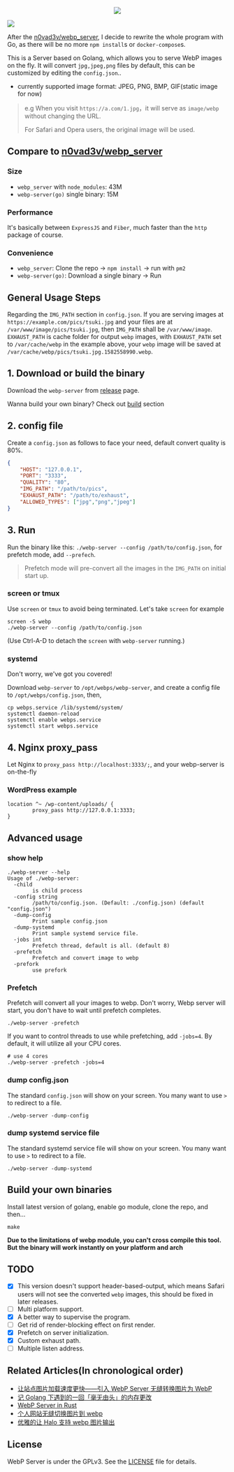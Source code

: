 <p align="center">
	<img src="./pics/webp_server.png"/>
</p>
<img src="https://api.travis-ci.org/webp-sh/webp_server_go.svg?branch=master"/>

After the [n0vad3v/webp_server](https://github.com/n0vad3v/webp_server), I decide to rewrite the whole program with Go, as there will be no more `npm install`s or `docker-compose`s.

This is a Server based on Golang, which allows you to serve WebP images on the fly. 
It will convert `jpg,jpeg,png` files by default, this can be customized by editing the `config.json`.. 
* currently supported  image format: JPEG, PNG, BMP, GIF(static image for now)


> e.g When you visit `https://a.com/1.jpg`，it will serve as `image/webp` without changing the URL.
>
> For Safari and Opera users, the original image will be used.

## Compare to [n0vad3v/webp_server](https://github.com/n0vad3v/webp_server)

### Size

* `webp_server` with `node_modules`: 43M
* `webp-server(go)` single binary: 15M

### Performance

It's basically between `ExpressJS` and `Fiber`, much faster than the `http` package of course.

### Convenience

* `webp_server`: Clone the repo -> `npm install` -> run with `pm2`
* `webp-server(go)`: Download a single binary -> Run


## General Usage Steps
Regarding the `IMG_PATH` section in `config.json`. 
If you are serving images at `https://example.com/pics/tsuki.jpg` and 
your files are at `/var/www/image/pics/tsuki.jpg`, then `IMG_PATH` shall be `/var/www/image`.
`EXHAUST_PATH` is cache folder for output `webp` images, with `EXHAUST_PATH` set to `/var/cache/webp` 
in the example above, your `webp` image will be saved at `/var/cache/webp/pics/tsuki.jpg.1582558990.webp`.

## 1. Download or build the binary
Download the `webp-server` from [release](https://github.com/n0vad3v/webp_server_go/releases) page.

Wanna build your own binary? Check out [build](#build-your-own-binaries) section

## 2. config file
Create a `config.json` as follows to face your need, default convert quality is 80%.
```json
{
	"HOST": "127.0.0.1",
	"PORT": "3333",
	"QUALITY": "80",
	"IMG_PATH": "/path/to/pics",
	"EXHAUST_PATH": "/path/to/exhaust",
	"ALLOWED_TYPES": ["jpg","png","jpeg"]
}
```
## 3. Run
Run the binary like this: `./webp-server --config /path/to/config.json`, for prefetch mode, add `--prefech`.

> Prefetch mode will pre-convert all the images in the `IMG_PATH` on initial start up.

### screen or tmux
Use `screen` or `tmux` to avoid being terminated. Let's take `screen` for example
```
screen -S webp
./webp-server --config /path/to/config.json
```
(Use Ctrl-A-D to detach the `screen` with `webp-server` running.)
### systemd
Don't worry, we've got you covered!

Download `webp-server` to `/opt/webps/webp-server`, and create a config file to `/opt/webps/config.json`, then,

```shell script
cp webps.service /lib/systemd/system/
systemctl daemon-reload
systemctl enable webps.service
systemctl start webps.service
```
## 4. Nginx proxy_pass
Let Nginx to `proxy_pass http://localhost:3333/;`, and your webp-server is on-the-fly
### WordPress example
```
location ^~ /wp-content/uploads/ {
        proxy_pass http://127.0.0.1:3333;
}
```

## Advanced usage
### show help
```
./webp-server --help
Usage of ./webp-server:
  -child
        is child process
  -config string
        /path/to/config.json. (Default: ./config.json) (default "config.json")
  -dump-config
        Print sample config.json
  -dump-systemd
        Print sample systemd service file.
  -jobs int
        Prefetch thread, default is all. (default 8)
  -prefetch
        Prefetch and convert image to webp
  -prefork
        use prefork
```
### Prefetch
Prefetch will convert all your images to webp. Don't worry, Webp server will start, 
you don't have to wait until prefetch completes.
```
./webp-server -prefetch
```
If you want to control threads to use while prefetching, add `-jobs=4`. 
By default, it will utilize all your CPU cores.
```
# use 4 cores
./webp-server -prefetch -jobs=4
```
### dump config.json
The standard `config.json` will show on your screen. You many want to use `>` to redirect to a file.
```
./webp-server -dump-config
```
### dump systemd service file
The standard systemd service file will show on your screen. You many want to use `>` to redirect to a file.

```
./webp-server -dump-systemd
```

## Build your own binaries
Install latest version of golang, enable go module, clone the repo, and then...
```shell script
make
```
**Due to the limitations of webp module, you can't cross compile this tool. 
But the binary will work instantly on your platform and arch**

## TODO
- [x] This version doesn't support header-based-output, which means Safari users will not see the converted `webp` images, this should be fixed in later releases.
- [ ] Multi platform support.
- [x] A better way to supervise the program.
- [ ] Get rid of render-blocking effect on first render.
- [x] Prefetch on server initialization.
- [x] Custom exhaust path.
- [ ] Multiple listen address.

## Related Articles(In chronological order)

* [让站点图片加载速度更快——引入 WebP Server 无缝转换图片为 WebP](https://nova.moe/re-introduce-webp-server/)
* [记 Golang 下遇到的一回「毫无由头」的内存更改](https://await.moe/2020/02/note-about-encountered-memory-changes-for-no-reason-in-golang/)
* [WebP Server in Rust](https://await.moe/2020/02/webp-server-in-rust/)
* [个人网站无缝切换图片到 webp](https://www.bennythink.com/flying-webp.html)
* [优雅的让 Halo 支持 webp 图片输出](https://halo.run/archives/halo-and-webp)

## License

WebP Server is under the GPLv3. See the [LICENSE](./LICENSE) file for details.

